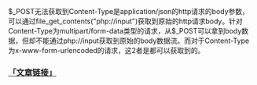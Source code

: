 $_POST无法获取到Content-Type是application/json的http请求的body参数，可以通过file_get_contents("php://input")获取到原始的http请求body。针对Content-Type为multipart/form-data类型的请求，从$_POST可以拿到body数据，但却不能通过php://input获取到原始的body数据流。而对于Content-Type为x-www-form-urlencoded的请求，这2者是都可以获取到的。

### [「文章链接」](https://mp.weixin.qq.com/s/SDYKwGUdk85v58WHzVJE_A)
